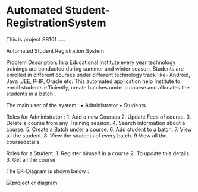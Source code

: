 # Automated Student-RegistrationSystem
This is project SB101 .....

Automated Student Registration System

Problem Description:
In a Educational Institute every year  technology trainings are conducted during summer and winter season. Students are enrolled in different courses under different
technology track like- Android, Java ,JEE, PHP, Oracle etc. This automated application help Institute to enroll students efficiently, create batches under a course
and allocates the students  in a batch . 


The main user of the system : 
•	Administrator 
•	Students.

Roles for Administrator :
        1. Add a new Courses
        2. Update Fees of course.
        3. Delete  a course from any Training session.
        4. Search information about a course.
        5. Create a Batch under a course.
        6. Add student to a batch.
        7. View all the student.
        8. View the students of every batch. 
        9.View all the coursedetails.


Roles for a Student:
        1. Register himself in a course 
        2. To update this details.
        3. Get all the course.
        
The ER-Diagram is shown below :

![project er diagram](https://user-images.githubusercontent.com/107916214/204328509-5dd037d2-d10d-4c5d-8b7b-65bb296438c6.png)





